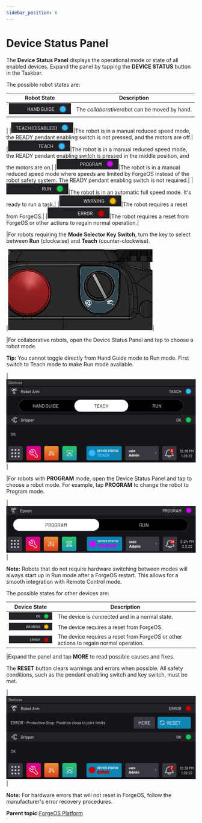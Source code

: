 ```yaml
---
sidebar_position: 6
---
```


# Device Status Panel

The **Device Status Panel** displays the operational mode or state of all enabled devices. Expand the panel by tapping the **DEVICE STATUS** button in the Taskbar.

The possible robot states are:

|Robot State|Description|
|-----------|-----------|
|![](../Images/Platform/DeviceMode-HandGuide.png)|The *collaborative*robot can be moved by hand.

|
|![](../Images/Platform/DeviceMode-TeachDisabled.png)|The robot is in a manual reduced speed mode, the READY pendant enabling switch is not pressed, and the motors are off.|
|![](../Images/Platform/DeviceMode-Teach.png)|The robot is in a manual reduced speed mode, the READY pendant enabling switch is pressed in the middle position, and the motors are on.|
|![](../Images/Platform/DeviceMode-Program.png)|The robot is in a manual reduced speed mode where speeds are limited by ForgeOS instead of the robot safety system. The READY pendant enabling switch is not required.|
|![](../Images/Platform/DeviceMode-Run.png)|The robot is in an automatic full speed mode. It's ready to run a task.|
|![](../Images/Platform/DeviceMode-Warning.png)|The robot requires a reset from ForgeOS.|
|![](../Images/Platform/DeviceMode-Error.png)|The robot requires a reset from ForgeOS or other actions to regain normal operation.|

|For robots requiring the **Mode Selector Key Switch**, turn the key to select between **Run** \(clockwise\) and **Teach** \(counter-clockwise\).

|![](../Images/Platform/ReadyPendant-Top.png)|

|For collaborative robots, open the Device Status Panel and tap to choose a robot mode.

**Tip:** You cannot toggle directly from Hand Guide mode to Run mode. First switch to Teach mode to make Run mode available.

|![](../Images/Platform/DeviceStatusPanel-MultipleDevices.png)|

|For robots with **PROGRAM** mode, open the Device Status Panel and tap to choose a robot mode. For example, tap **PROGRAM** to change the robot to Program mode.

|![](../Images/Platform/DeviceStatusPanel-Program.png)|

**Note:** Robots that do not require hardware switching between modes will always start up in Run mode after a ForgeOS restart. This allows for a smooth integration with Remote Control mode.

The possible states for other devices are:

|Device State|Description|
|------------|-----------|
|![](../Images/Platform/DeviceMode-Ok.png)|The device is connected and in a normal state.|
|![](../Images/Platform/DeviceMode-Warning.png)|The device requires a reset from ForgeOS.|
|![](../Images/Platform/DeviceMode-Error.png)|The device requires a reset from ForgeOS or other actions to regain normal operation.|

|Expand the panel and tap **MORE** to read possible causes and fixes.

The **RESET** button clears warnings and errors when possible. All safety conditions, such as the pendant enabling switch and key switch, must be met.

|![](../Images/Platform/DeviceStatusPanel-Robot-Error-ProtectiveStop.png)|

**Note:** For hardware errors that will not reset in ForgeOS, follow the manufacturer's error recovery procedures.

**Parent topic:**[ForgeOS Platform](../Platform/PlatformOverview.md)

